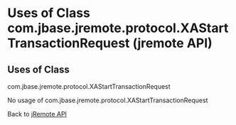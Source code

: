 # Uses of Class com.jbase.jremote.protocol.XAStartTransactionRequest (jremote API)

<PageHeader />

## Uses of Class

com.jbase.jremote.protocol.XAStartTransactionRequest

No usage of com.jbase.jremote.protocol.XAStartTransactionRequest

Back to [jRemote API](./../../README.md)
  
<PageFooter />
